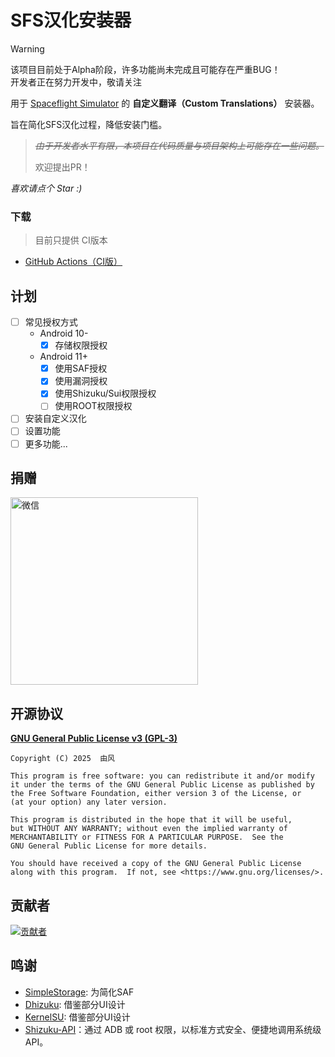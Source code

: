 # SFS汉化安装器

> [!WARNING]
> 该项目目前处于Alpha阶段，许多功能尚未完成且可能存在严重BUG！  
> 开发者正在努力开发中，敬请关注

用于 [Spaceflight Simulator](https://spaceflightsimulator.com/) 的 **自定义翻译（Custom Translations）** 安装器。

旨在简化SFS汉化过程，降低安装门槛。

> ~~*由于开发者水平有限，本项目在代码质量与项目架构上可能存在一些问题。*~~
> 
> 欢迎提出PR！

*喜欢请点个 Star :)*

### 下载

> 目前只提供 CI版本
- [GitHub Actions（CI版）](https://github.com/youfeng11/SFS-CustomTranslations-Installer/actions/workflows/android.yml)

## 计划

- [ ] 常见授权方式
  - Android 10-
    - [x] 存储权限授权
  - Android 11+
    - [x] 使用SAF授权
    - [x] 使用漏洞授权
    - [x] 使用Shizuku/Sui权限授权
    - [ ] 使用ROOT权限授权
- [ ] 安装自定义汉化
- [ ] 设置功能
- [ ] 更多功能...

## 捐赠

<img src="https://pan.tenire.com/view.php/40a71c2ac20505ac131046925d138129.png" width="300" alt="微信">

## 开源协议

[**GNU General Public License v3 (GPL-3)**](LICENSE)
```
Copyright (C) 2025  由风

This program is free software: you can redistribute it and/or modify
it under the terms of the GNU General Public License as published by
the Free Software Foundation, either version 3 of the License, or
(at your option) any later version.

This program is distributed in the hope that it will be useful,
but WITHOUT ANY WARRANTY; without even the implied warranty of
MERCHANTABILITY or FITNESS FOR A PARTICULAR PURPOSE.  See the
GNU General Public License for more details.

You should have received a copy of the GNU General Public License
along with this program.  If not, see <https://www.gnu.org/licenses/>.
```

## 贡献者

<a href="https://github.com/youfeng11/SFS-CustomTranslations-Installer/graphs/contributors">
  <img src="https://contrib.rocks/image?repo=youfeng11/SFS-CustomTranslations-Installer"  alt="贡献者"/>
</a>

## 鸣谢
- [SimpleStorage](https://github.com/anggrayudi/SimpleStorage): 为简化SAF
- [Dhizuku](https://github.com/iamr0s/Dhizuku): 借鉴部分UI设计
- [KernelSU](https://github.com/tiann/KernelSU): 借鉴部分UI设计
- [Shizuku-API](https://github.com/RikkaApps/Shizuku-API)：通过 ADB 或 root 权限，以标准方式安全、便捷地调用系统级 API。
